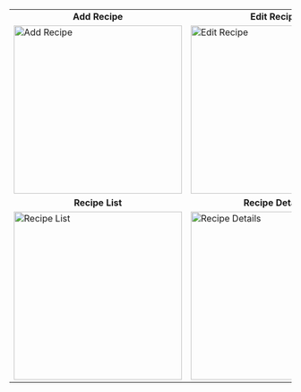 
<table>
  <tr>
    <td align="center"><strong>Add Recipe</strong></td>
    <td align="center"><strong>Edit Recipe</strong></td>
  </tr>
  <tr>
    <td><img src="Screenshots/addRecipe.png" alt="Add Recipe" width="300"/></td>
    <td><img src="Screenshots/editRecipe.png" alt="Edit Recipe" width="300"/></td>
  </tr>
  <tr>
    <td align="center"><strong>Recipe List</strong></td>
    <td align="center"><strong>Recipe Details</strong></td>
  </tr>
  <tr>
    <td><img src="Screenshots/listView.png" alt="Recipe List" width="300"/></td>
    <td><img src="Screenshots/recipeDetails.png" alt="Recipe Details" width="300"/></td>
  </tr>
</table>
